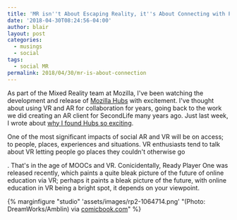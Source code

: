 ```yaml
---
title: 'MR isn''t About Escaping Reality, it''s About Connecting with People   '
date: '2018-04-30T08:24:56-04:00'
author: blair
layout: post
categories:
  - musings
  - social
tags:
  - social MR
permalink: 2018/04/30/mr-is-about-connection
---
```

As part of the Mixed Reality team at Mozilla, I've been watching the development and release of [Mozilla Hubs](https://hubs.mozilla.com/) with excitement. I've thought about using VR and AR for collaboration for years, going back to the work we did creating an AR client for SecondLife many years ago.  Just last week, I wrote about [why I found Hubs so exciting](/2018/04/26/bespoke-social-xr).

One of the most significant impacts of social AR and VR will be on access; to people, places, experiences and situations.  VR enthusiasts tend to talk about VR letting people go places they couldn't otherwise go


 


. That's   in the age of MOOCs and VR.  Conicidentally, Ready Player One was released recently, which paints a quite bleak picture of the future of online education via VR; perhaps it paints a bleak picture of the future, with online education in VR being a bright spot, it depends on your viewpoint.

{% marginfigure "studio" 'assets/images/rp2-1064714.png' "(Photo: DreamWorks/Amblin) via <a href="http://comicbook.com/gaming/2017/12/09/ready-player-one-trailer-2/">comicbook.com</a>" %}
